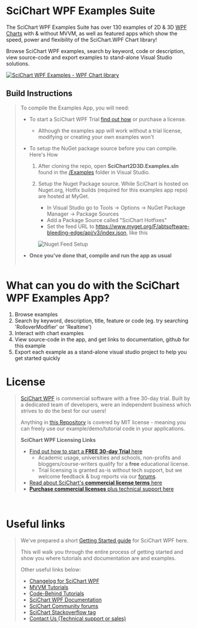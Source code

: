 # SciChart WPF Examples Suite 

The SciChart WPF Examples Suite has over 130 examples of 2D & 3D [WPF Charts](https://www.scichart.com/wpf-chart-features) with & without MVVM, as well as featured apps which show the speed, power and flexibility of the SciChart.WPF Chart library!

Browse SciChart WPF examples, search by keyword, code or description, view source-code and export examples to stand-alone Visual Studio solutions.

[![SciChart WPF Examples - WPF Chart library](https://www.scichart.com/wp-content/uploads/2023/11/wpf-scichart-examples-small.jpg)](https://demo.scichart.com)

## Build Instructions

> To compile the Examples App, you will need:
> 
> - To start a SciChart WPF Trial [find out how](https://www.scichart.com/getting-started/scichart-wpf) or purchase a license.
>    - Although the examples app will work without a trial license, modifying or creating your own examples won't
> - To setup the NuGet package source before you can compile. Here's How 
>  
>    1. After cloning the repo, open **SciChart2D3D.Examples.sln** found in the [/Examples](Examples) folder in Visual Studio.
>    2. Setup the Nuget Package source. While SciChart is hosted on Nuget.org, Hotfix builds (required for this examples app repo) are hosted at MyGet. 
>       * In Visual Studio go to Tools -> Options -> NuGet Package Manager -> Package Sources
>       * Add a Package Source called "SciChart Hotfixes"
>       * Set the feed URL to https://www.myget.org/F/abtsoftware-bleeding-edge/api/v3/index.json, like this
> 
>       ![Nuget Feed Setup](https://www.scichart.com/wp-content/uploads/2023/11/hotfix-scichart-myget.png)
>   
>  - **Once you've done that, compile and run the app as usual**    
> &nbsp; &nbsp; &nbsp; 

# What can you do with the SciChart WPF Examples App?

1. Browse examples
2. Search by keyword, description, title, feature or code (eg. try searching 'RolloverModifier' or 'Realtime')
3. Interact with chart examples
4. View source-code in the app, and get links to documentation, github for this example
5. Export each example as a stand-alone visual studio project to help you get started quickly


# License

> [SciChart WPF](https://scichart.com/wpf-chart-features) is commercial software with a free 30-day trial. Built by a dedicated team of developers, were an independent business which strives to do the best for our users!
>
> Anything in [this Repository](https://github.com/abtsoftware/scichart.wpf.examples) is covered by MIT license - meaning you can freely use our example/demo/tutorial code in your applications.
> 
> **SciChart WPF Licensing Links**
>
> - [Find out how to start a **FREE 30-day Trial** here](https://www.scichart.com/getting-started/scichart-wpf/)  
>   - Academic usage, universities and schools, non-profits and bloggers/course-writers qualify for a **free** educational license.
>   - Trial licensing is granted as-is without tech support, but we welcome feedback & bug reports via our [forums](https://www.scichart.com/questions).
> - [Read about SciChart's **commercial license terms** here](https://www.scichart.com/scichart-eula)
> - [**Purchase commercial licenses** plus technical support here](https://store.scichart.com)

&nbsp;

# Useful links

> We've prepared a short [Getting Started guide](https://scichart.com/getting-started/scichart-wpf) for SciChart WPF here.
>
> This will walk you through the entire process of getting started and show you where tutorials and documentation are and examples.
> 
> Other useful links below:
> - [Changelog for SciChart WPF](https://www.scichart.com/changelog/scichart-wpf/)
> - [MVVM Tutorials](https://www.scichart.com/documentation/win/current/webframe.html#Tutorial%2002b%20-%20Creating%20a%20SciChartSurface%20with%20MVVM.html)
> - [Code-Behind Tutorials](https://www.scichart.com/documentation/win/current/webframe.html#Tutorial%2001%20-%20Referencing%20SciChart%20DLLs.html)
> - [SciChart WPF Documentation](https://www.scichart.com/documentation/js/current/webframe.html)
> - [SciChart Community forums](https://scichart.com/questions)
> - [SciChart Stackoverflow tag](https://stackoverflow.com/tags/scichart)
> - [Contact Us (Technical support or sales)](https://scichart.com/contact-us)

















